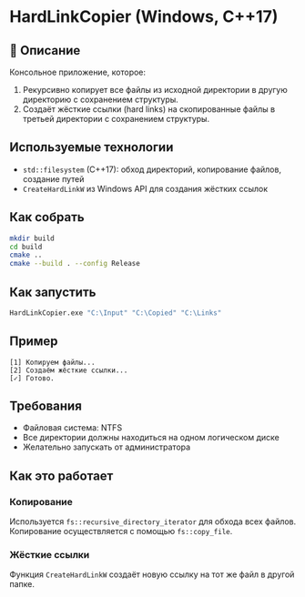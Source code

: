 # HardLinkCopier (Windows, C++17)

## 📌 Описание

Консольное приложение, которое:

1. Рекурсивно копирует все файлы из исходной директории в другую директорию с сохранением структуры.
2. Создаёт жёсткие ссылки (hard links) на скопированные файлы в третьей директории с сохранением структуры.

##  Используемые технологии

- `std::filesystem` (C++17): обход директорий, копирование файлов, создание путей
- `CreateHardLinkW` из Windows API для создания жёстких ссылок

##  Как собрать

```bash
mkdir build
cd build
cmake ..
cmake --build . --config Release
```

##  Как запустить

```bash
HardLinkCopier.exe "C:\Input" "C:\Copied" "C:\Links"
```

##  Пример

```plaintext
[1] Копируем файлы...
[2] Создаём жёсткие ссылки...
[✓] Готово.
```

##  Требования

- Файловая система: NTFS
- Все директории должны находиться на одном логическом диске
- Желательно запускать от администратора

##  Как это работает

###  Копирование

Используется `fs::recursive_directory_iterator` для обхода всех файлов.  
Копирование осуществляется с помощью `fs::copy_file`.

###  Жёсткие ссылки

Функция `CreateHardLinkW` создаёт новую ссылку на тот же файл в другой папке.
